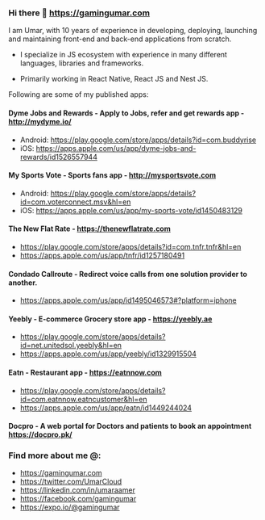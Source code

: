 ### Hi there 👋 https://gamingumar.com

I am Umar, with 10 years of experience in developing, deploying, launching and maintaining front-end and back-end applications from scratch.

- I specialize in JS ecosystem with experience in many different languages, libraries and frameworks.

- Primarily working in React Native, React JS and Nest JS.

Following are some of my published apps:


#### Dyme Jobs and Rewards - Apply to Jobs, refer and get rewards app - http://mydyme.io/

- Android: https://play.google.com/store/apps/details?id=com.buddyrise
- iOS: https://apps.apple.com/us/app/dyme-jobs-and-rewards/id1526557944

#### My Sports Vote - Sports fans app - http://mysportsvote.com

- Android: https://play.google.com/store/apps/details?id=com.voterconnect.msv&hl=en
- iOS: https://apps.apple.com/us/app/my-sports-vote/id1450483129

#### The New Flat Rate - https://thenewflatrate.com

- https://play.google.com/store/apps/details?id=com.tnfr.tnfr&hl=en
- https://apps.apple.com/us/app/tnfr/id1257180491


#### Condado Callroute - Redirect voice calls from one solution provider to another.

- https://apps.apple.com/us/app/id1495046573#?platform=iphone


#### Yeebly - E-commerce Grocery store app - https://yeebly.ae

- https://play.google.com/store/apps/details?id=net.unitedsol.yeebly&hl=en
- https://apps.apple.com/us/app/yeebly/id1329915504

#### Eatn - Restaurant app - https://eatnnow.com

- https://play.google.com/store/apps/details?id=com.eatnnow.eatncustomer&hl=en
- https://apps.apple.com/us/app/eatn/id1449244024

#### Docpro - A web portal for Doctors and patients to book an appointment https://docpro.pk/

### Find more about me @:

- https://gamingumar.com
- https://twitter.com/UmarCloud
- https://linkedin.com/in/umaraamer
- https://facebook.com/gamingumar
- https://expo.io/@gamingumar


<!--
**gamingumar/gamingumar** is a ✨ _special_ ✨ repository because its `README.md` (this file) appears on your GitHub profile.

Here are some ideas to get you started:

- 🔭 I’m currently working on ...
- 🌱 I’m currently learning ...
- 👯 I’m looking to collaborate on ...
- 🤔 I’m looking for help with ...
- 💬 Ask me about ...
- 📫 How to reach me: ...
- 😄 Pronouns: ...
- ⚡ Fun fact: ...
-->

